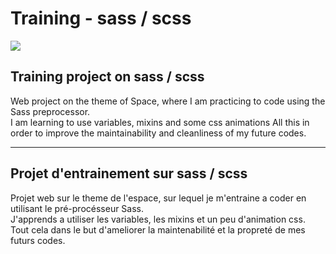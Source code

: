 # Training - sass / scss
<a href="https://bonsai.pruvostbastien.fr/" target="_blank"><img src="https://img.shields.io/badge/click_here_to_see_the_website-324050?style=for-the-badge&logo=github&logoColor=white" /></a>

## Training project on sass / scss

Web project on the theme of Space, where I am practicing to code using the Sass preprocessor.  
I am learning to use variables, mixins and some css animations
All this in order to improve the maintainability and cleanliness of my future codes.

---

## Projet d'entrainement sur sass / scss

Projet web sur le theme de l'espace, sur lequel je m'entraine a coder en utilisant le pré-procésseur Sass.  
J'apprends a utiliser les variables, les mixins et un peu d'animation css.
Tout cela dans le but d'ameliorer la maintenabilité et la propreté de mes futurs codes.

